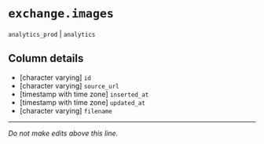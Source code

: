 # `exchange.images`
`analytics_prod` | `analytics`

## Column details
* [character varying] `id`
* [character varying] `source_url`
* [timestamp with time zone] `inserted_at`
* [timestamp with time zone] `updated_at`
* [character varying] `filename`

-------------------------------------------------------------------------------
*Do not make edits above this line.*
